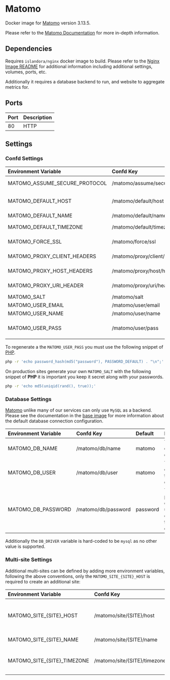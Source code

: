 # Matomo

Docker image for [Matomo] version 3.13.5.

Please refer to the [Matomo Documentation] for more in-depth information.

## Dependencies

Requires `islandora/nginx` docker image to build. Please refer to the
[Nginx Image README](../nginx/README.md) for additional information including
additional settings, volumes, ports, etc.

Additionally it requires a database backend to run, and  website to aggregate
metrics for.

## Ports

| Port | Description |
| :--- | :---------- |
| 80   | HTTP        |

## Settings

### Confd Settings

| Environment Variable          | Confd Key                      | Default                                                      | Description                                                   |
| :---------------------------- | :----------------------------- | :----------------------------------------------------------- | :------------------------------------------------------------ |
| MATOMO_ASSUME_SECURE_PROTOCOL | /matomo/assume/secure/protocol | 1                                                            | <https://matomo.org/faq/how-to-install/faq_98/>               |
| MATOMO_DEFAULT_HOST           | /matomo/default/host           | islandora.traefik.me                                         | The URL of the default site for which to gather metrics for   |
| MATOMO_DEFAULT_NAME           | /matomo/default/name           | Islandora                                                    | The name of the default site                                  |
| MATOMO_DEFAULT_TIMEZONE       | /matomo/default/timezone       | America/Halifax                                              | The timezone where the default site is hosted                 |
| MATOMO_FORCE_SSL              | /matomo/force/ssl              | 1                                                            | <https://matomo.org/faq/how-to/faq_91/>                       |
| MATOMO_PROXY_CLIENT_HEADERS   | /matomo/proxy/client/headers   | HTTP_X_FORWARDED_FOR                                         | <https://matomo.org/faq/how-to-install/faq_98/>               |
| MATOMO_PROXY_HOST_HEADERS     | /matomo/proxy/host/headers     | HTTP_X_FORWARDED_HOST                                        | <https://matomo.org/faq/how-to-install/faq_98/>               |
| MATOMO_PROXY_URI_HEADER       | /matomo/proxy/uri/header       | 1                                                            | <https://matomo.org/faq/how-to-install/faq_98/>               |
| MATOMO_SALT                   | /matomo/salt                   | 5a472390550bd59e4428a41aa472137b                             | Used to generate hashes.                                      |
| MATOMO_USER_EMAIL             | /matomo/user/email             | admin@example.org                                            | The site administrator email                                  |
| MATOMO_USER_NAME              | /matomo/user/name              | admin                                                        | The site administrator user                                   |
| MATOMO_USER_PASS              | /matomo/user/pass              | $2y$10$S38e7HPM9LI3aOIvcnRsfuMCm4ipNP572QsvbCK60upoHVJ61hMrS | The site administrator's password (See how to generate below) |

To regenerate a the `MATOMO_USER_PASS` you must use the following snippet of
[PHP](https://matomo.org/faq/how-to/faq_191/).

```bash
php -r 'echo password_hash(md5("password"), PASSWORD_DEFAULT) . "\n";'
```

On production sites generate your own `MATOMO_SALT` with the following snippet
of **PHP** it is important you keep it secret along with your passwords.

```bash
php -r 'echo md5(uniqid(rand(), true));'
```

### Database Settings

[Matomo] unlike many of our services can only use `MySQL` as a backend. Please see
the documentation in the [base image] for more information about the default
database connection configuration.

| Environment Variable | Confd Key           | Default  | Description                                              |
| :------------------- | :------------------ | :------- | :------------------------------------------------------- |
| MATOMO_DB_NAME       | /matomo/db/name     | matomo   | The name of the database                                 |
| MATOMO_DB_USER       | /matomo/db/user     | matomo   | The user to connect to the database                      |
| MATOMO_DB_PASSWORD   | /matomo/db/password | password | The password of the user used to connect to the database |

Additionally the `DB_DRIVER` variable is hard-coded to be `mysql` as no other
value is supported.

### Multi-site Settings

Additional multi-sites can be defined by adding more environment variables,
following the above conventions, only the `MATOMO_SITE_{SITE}_HOST` is required
to create an additional site:

| Environment Variable        | Confd Key                    | Default         | Description                                         |
| :-------------------------- | :--------------------------- | :-------------- | :-------------------------------------------------- |
| MATOMO_SITE_{SITE}_HOST     | /matomo/site/{SITE}/host     |                 | The URL of the site for which to gather metrics for |
| MATOMO_SITE_{SITE}_NAME     | /matomo/site/{SITE}/name     | {SITE}          | The name of the site                                |
| MATOMO_SITE_{SITE}_TIMEZONE | /matomo/site/{SITE}/timezone | America/Halifax | The timezone the site is hosted in                  |

[base image]: ../base/README.md
[Matomo Documentation]: https://matomo.org/docs/
[Matomo]: https://matomo.org/
